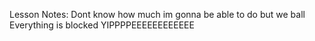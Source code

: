 Lesson Notes:
Dont know how much im gonna be able to do but we ball
Everything is blocked YIPPPPEEEEEEEEEEEE